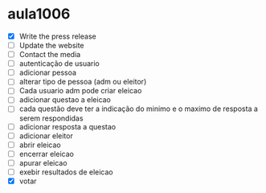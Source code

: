 # aula1006
- [x] Write the press release
- [ ] Update the website
- [ ] Contact the media 
- [ ] autenticação de usuario
-[ ] adicionar pessoa
-[ ] alterar tipo de pessoa (adm ou eleitor)
-[ ] Cada usuario adm  pode criar eleicao 
-[ ] adicionar questao a eleicao
-[ ] cada questão deve ter a indicação do minimo e o maximo de resposta a serem respondidas
-[ ] adicionar resposta a questao
-[ ] adicionar eleitor
-[ ] abrir eleicao
-[ ] encerrar eleicao
-[ ] apurar eleicao
-[ ] exebir resultados de eleicao
-[x] votar
